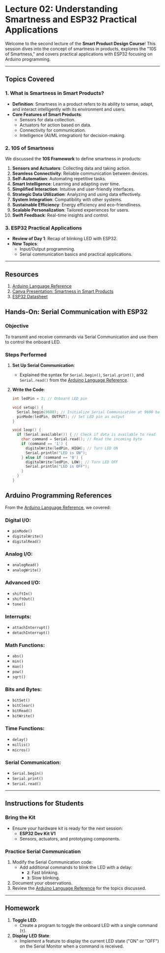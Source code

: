 # Lecture 02: Understanding Smartness and ESP32 Practical Applications

Welcome to the second lecture of the **Smart Product Design Course**! This session dives into the concept of smartness in products, explores the "10S of Smartness," and covers practical applications with ESP32 focusing on Arduino programming.

---

## Topics Covered

### **1. What is Smartness in Smart Products?**
- **Definition**: Smartness in a product refers to its ability to sense, adapt, and interact intelligently with its environment and users.
- **Core Features of Smart Products**:
  - Sensors for data collection.
  - Actuators for action based on data.
  - Connectivity for communication.
  - Intelligence (AI/ML integration) for decision-making.

### **2. 10S of Smartness**
We discussed the **10S Framework** to define smartness in products:
1. **Sensors and Actuators**: Collecting data and taking action.
2. **Seamless Connectivity**: Reliable communication between devices.
3. **Self-Automation**: Automating repetitive tasks.
4. **Smart Intelligence**: Learning and adapting over time.
5. **Simplified Interaction**: Intuitive and user-friendly interfaces.
6. **Strategic Data Utilization**: Analyzing and using data effectively.
7. **System Integration**: Compatibility with other systems.
8. **Sustainable Efficiency**: Energy efficiency and eco-friendliness.
9. **Scalable Personalization**: Tailored experiences for users.
10. **Swift Feedback**: Real-time insights and control.

### **3. ESP32 Practical Applications**
- **Review of Day 1**: Recap of blinking LED with ESP32.
- **New Topics**:
  - Input/Output programming.
  - Serial communication basics and practical applications.

---

## Resources

1. [Arduino Language Reference](https://docs.arduino.cc/language-reference/)
2. [Canva Presentation: Smartness in Smart Products](https://www.canva.com/design/DAGZvC8GSwE/SifnQp4Xn2HKL2Dp3NDjEQ/view?utm_content=DAGZvC8GSwE&utm_campaign=designshare&utm_medium=link2&utm_source=uniquelinks&utlId=hf0093edd24)
3. [ESP32 Datasheet](https://www.espressif.com/sites/default/files/documentation/esp32_datasheet_en.pdf)


## Hands-On: Serial Communication with ESP32

### **Objective**
To transmit and receive commands via Serial Communication and use them to control the onboard LED.

### **Steps Performed**
1. **Set Up Serial Communication**:
   - Explained the syntax for `Serial.begin()`, `Serial.print()`, and `Serial.read()` from the [Arduino Language Reference](https://docs.arduino.cc/language-reference/).

2. **Write the Code**:
   ```cpp
   int ledPin = 2; // Onboard LED pin

   void setup() {
     Serial.begin(9600); // Initialize Serial Communication at 9600 baud rate
     pinMode(ledPin, OUTPUT); // Set LED pin as output
   }

   void loop() {
     if (Serial.available()) { // Check if data is available to read
       char command = Serial.read(); // Read the incoming byte
       if (command == '1') {
         digitalWrite(ledPin, HIGH); // Turn LED ON
         Serial.println("LED is ON");
       } else if (command == '0') {
         digitalWrite(ledPin, LOW); // Turn LED OFF
         Serial.println("LED is OFF");
       }
     }
   }

## Arduino Programming References
From the [Arduino Language Reference](https://docs.arduino.cc/language-reference/), we covered:

### Digital I/O:
- `pinMode()`
- `digitalWrite()`
- `digitalRead()`

### Analog I/O:
- `analogRead()`
- `analogWrite()`

### Advanced I/O:
- `shiftIn()`
- `shiftOut()`
- `tone()`

### Interrupts:
- `attachInterrupt()`
- `detachInterrupt()`

### Math Functions:
- `abs()`
- `min()`
- `max()`
- `pow()`
- `sqrt()`

### Bits and Bytes:
- `bitSet()`
- `bitClear()`
- `bitRead()`
- `bitWrite()`

### Time Functions:
- `delay()`
- `millis()`
- `micros()`

### Serial Communication:
- `Serial.begin()`
- `Serial.print()`
- `Serial.read()`

---

## Instructions for Students

### Bring the Kit
- Ensure your hardware kit is ready for the next session:
  - **ESP32 Dev Kit V1**
  - Sensors, actuators, and prototyping components.

### Practice Serial Communication
1. Modify the Serial Communication code:
   - Add additional commands to blink the LED with a delay:
     - **`2`**: Fast blinking.
     - **`3`**: Slow blinking.
2. Document your observations.
3. Review the [Arduino Language Reference](https://docs.arduino.cc/language-reference/) for the topics discussed.

---

## Homework
1. **Toggle LED**:
   - Create a program to toggle the onboard LED with a single command (`t`).
2. **Display LED State**:
   - Implement a feature to display the current LED state ("ON" or "OFF") on the Serial Monitor when a command is received.
